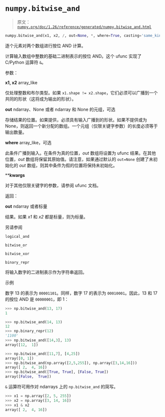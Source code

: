 # `numpy.bitwise_and`

> 原文：[`numpy.org/doc/1.26/reference/generated/numpy.bitwise_and.html`](https://numpy.org/doc/1.26/reference/generated/numpy.bitwise_and.html)

```py
numpy.bitwise_and(x1, x2, /, out=None, *, where=True, casting='same_kind', order='K', dtype=None, subok=True[, signature, extobj]) = <ufunc 'bitwise_and'>
```

逐个元素对两个数组进行按位 AND 计算。

计算输入数组中整数的基础二进制表示的按位 AND。这个 ufunc 实现了 C/Python 运算符 `&`。

参数：

**x1, x2** array_like

仅处理整数和布尔类型。如果 `x1.shape != x2.shape`，它们必须可以广播到一个共同的形状（这将成为输出的形状）。

**out** ndarray、None 或者 ndarray 和 None 的元组，可选

存储结果的位置。如果提供，必须具有输入广播到的形状。如果不提供或为 None，则返回一个新分配的数组。一个元组（仅限关键字参数）的长度必须等于输出数量。

**where** array_like，可选

此条件广播到输入。在条件为真的位置，*out* 数组将设置为 ufunc 结果。在其他位置，*out* 数组将保留其原始值。请注意，如果通过默认的 `out=None` 创建了未初始化的 *out* 数组，则其中条件为假的位置将保持未初始化。

****kwargs**

对于其他仅限关键字的参数，请参阅 ufunc 文档。

返回：

**out** ndarray 或者标量

结果。如果 *x1* 和 *x2* 都是标量，则为标量。

另请参阅

`logical_and`

`bitwise_or`

`bitwise_xor`

`binary_repr`

将输入数字的二进制表示作为字符串返回。

示例

数字 13 的表示为 `00001101`。同样，数字 17 的表示为 `00010001`。因此，13 和 17 的按位 AND 是 `00000001`，即 1：

```py
>>> np.bitwise_and(13, 17)
1 
```

```py
>>> np.bitwise_and(14, 13)
12
>>> np.binary_repr(12)
'1100'
>>> np.bitwise_and([14,3], 13)
array([12,  1]) 
```

```py
>>> np.bitwise_and([11,7], [4,25])
array([0, 1])
>>> np.bitwise_and(np.array([2,5,255]), np.array([3,14,16]))
array([ 2,  4, 16])
>>> np.bitwise_and([True, True], [False, True])
array([False,  True]) 
```

`&` 运算符可用作对 ndarrays 上的 `np.bitwise_and` 的简写。

```py
>>> x1 = np.array([2, 5, 255])
>>> x2 = np.array([3, 14, 16])
>>> x1 & x2
array([ 2,  4, 16]) 
```

